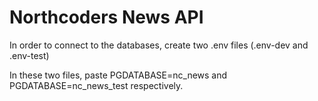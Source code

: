 # Northcoders News API

In order to connect to the databases, create two .env files (.env-dev and .env-test)

In these two files, paste PGDATABASE=nc_news and PGDATABASE=nc_news_test respectively.
